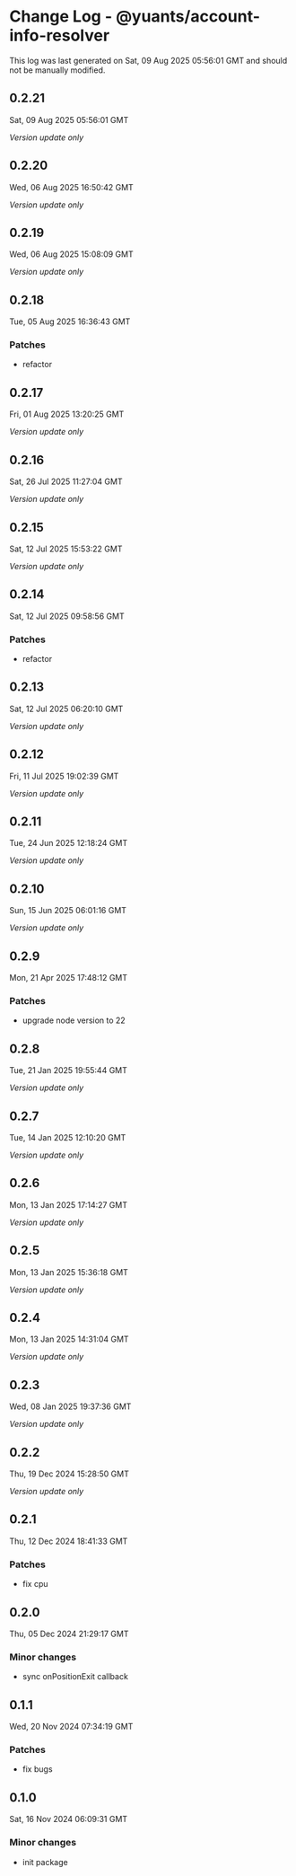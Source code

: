 # Change Log - @yuants/account-info-resolver

This log was last generated on Sat, 09 Aug 2025 05:56:01 GMT and should not be manually modified.

## 0.2.21
Sat, 09 Aug 2025 05:56:01 GMT

_Version update only_

## 0.2.20
Wed, 06 Aug 2025 16:50:42 GMT

_Version update only_

## 0.2.19
Wed, 06 Aug 2025 15:08:09 GMT

_Version update only_

## 0.2.18
Tue, 05 Aug 2025 16:36:43 GMT

### Patches

- refactor

## 0.2.17
Fri, 01 Aug 2025 13:20:25 GMT

_Version update only_

## 0.2.16
Sat, 26 Jul 2025 11:27:04 GMT

_Version update only_

## 0.2.15
Sat, 12 Jul 2025 15:53:22 GMT

_Version update only_

## 0.2.14
Sat, 12 Jul 2025 09:58:56 GMT

### Patches

- refactor

## 0.2.13
Sat, 12 Jul 2025 06:20:10 GMT

_Version update only_

## 0.2.12
Fri, 11 Jul 2025 19:02:39 GMT

_Version update only_

## 0.2.11
Tue, 24 Jun 2025 12:18:24 GMT

_Version update only_

## 0.2.10
Sun, 15 Jun 2025 06:01:16 GMT

_Version update only_

## 0.2.9
Mon, 21 Apr 2025 17:48:12 GMT

### Patches

- upgrade node version to 22

## 0.2.8
Tue, 21 Jan 2025 19:55:44 GMT

_Version update only_

## 0.2.7
Tue, 14 Jan 2025 12:10:20 GMT

_Version update only_

## 0.2.6
Mon, 13 Jan 2025 17:14:27 GMT

_Version update only_

## 0.2.5
Mon, 13 Jan 2025 15:36:18 GMT

_Version update only_

## 0.2.4
Mon, 13 Jan 2025 14:31:04 GMT

_Version update only_

## 0.2.3
Wed, 08 Jan 2025 19:37:36 GMT

_Version update only_

## 0.2.2
Thu, 19 Dec 2024 15:28:50 GMT

_Version update only_

## 0.2.1
Thu, 12 Dec 2024 18:41:33 GMT

### Patches

- fix cpu

## 0.2.0
Thu, 05 Dec 2024 21:29:17 GMT

### Minor changes

- sync onPositionExit callback

## 0.1.1
Wed, 20 Nov 2024 07:34:19 GMT

### Patches

- fix bugs

## 0.1.0
Sat, 16 Nov 2024 06:09:31 GMT

### Minor changes

- init package

